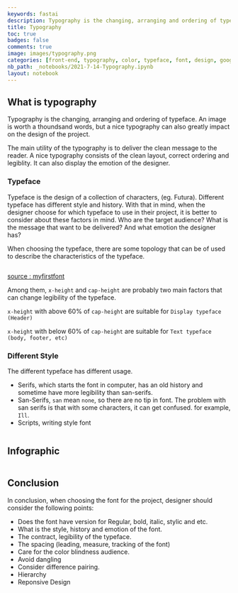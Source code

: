 ```yaml
---
keywords: fastai
description: Typography is the changing, arranging and ordering of typeface.
title: Typography
toc: true
badges: false
comments: true
image: images/typography.png
categories: [front-end, typography, color, typeface, font, design, google]
nb_path: _notebooks/2021-7-14-Typography.ipynb
layout: notebook
---
```


<!--
#################################################
### THIS FILE WAS AUTOGENERATED! DO NOT EDIT! ###
#################################################
# file to edit: _notebooks/2021-7-14-Typography.ipynb
-->

<div class="container" id="notebook-container">
        
<div class="cell border-box-sizing text_cell rendered"><div class="inner_cell">
<div class="text_cell_render border-box-sizing rendered_html">
<h2 id="What-is-typography">What is typography<a class="anchor-link" href="#What-is-typography"> </a></h2><p>Typography is the changing, arranging and ordering of typeface. An image is worth a thoundsand words, but a nice typography can also greatly impact on the design of the project.</p>
<p>The main utility of the typography is to deliver the clean message to the reader. A nice typography consists of the clean layout, correct ordering and legiblity. It can also display the emotion of the designer.</p>

</div>
</div>
</div>
<div class="cell border-box-sizing text_cell rendered"><div class="inner_cell">
<div class="text_cell_render border-box-sizing rendered_html">
<h3 id="Typeface">Typeface<a class="anchor-link" href="#Typeface"> </a></h3><p>Typeface is the design of a collection of characters, (eg. Futura). Different typeface has different style and history. With that in mind, when the designer choose for which typeface to use in their project, it is better to consider about these factors in mind. Who are the target audience? What is the message that want to be delivered? And what emotion the designer has?</p>
<p>When choosing the typeface, there are some topology that can be of used to describe the characteristics of the typeface.</p>

</div>
</div>
</div>
<div class="cell border-box-sizing text_cell rendered"><div class="inner_cell">
<div class="text_cell_render border-box-sizing rendered_html">
<p><img src="/blogs/images/copied_from_nb/./imgs/typo_topo.jpg" alt=""></p>
<p><a href="http://www.myfirstfont.com/glossary.html">source : myfirstfont</a></p>

</div>
</div>
</div>
<div class="cell border-box-sizing text_cell rendered"><div class="inner_cell">
<div class="text_cell_render border-box-sizing rendered_html">
<p>Among them, <code>x-height</code> and <code>cap-height</code> are probably two main factors that can change legibility of the typeface.</p>
<p><code>x-height</code> with above 60% of <code>cap-height</code> are suitable for <code>Display typeface (Header)</code></p>
<p><code>x-height</code> with below 60% of <code>cap-height</code> are suitable for <code>Text typeface (body, footer, etc)</code></p>

</div>
</div>
</div>
<div class="cell border-box-sizing text_cell rendered"><div class="inner_cell">
<div class="text_cell_render border-box-sizing rendered_html">
<h3 id="Different-Style">Different Style<a class="anchor-link" href="#Different-Style"> </a></h3><p>The different typeface has different usage.</p>
<ul>
<li>Serifs, which starts the font in computer, has an old history and sometime have more legibility than san-serifs.</li>
<li>San-Serifs, <code>san</code> mean <code>none</code>, so there are no tip in font. The problem with san serifs is that with some characters, it can get confused. for example, <code>Ill</code>.</li>
<li>Scripts, writing style font</li>
</ul>
<p><img src="/blogs/images/copied_from_nb/./imgs/serif.jpeg" alt=""></p>

</div>
</div>
</div>
<div class="cell border-box-sizing text_cell rendered"><div class="inner_cell">
<div class="text_cell_render border-box-sizing rendered_html">
<h2 id="Infographic">Infographic<a class="anchor-link" href="#Infographic"> </a></h2><p><img src="/blogs/images/copied_from_nb/./infographic/typography.jpeg" alt=""></p>

</div>
</div>
</div>
<div class="cell border-box-sizing text_cell rendered"><div class="inner_cell">
<div class="text_cell_render border-box-sizing rendered_html">
<h2 id="Conclusion">Conclusion<a class="anchor-link" href="#Conclusion"> </a></h2><p>In conclusion, when choosing the font for the project, designer should consider the following points:</p>
<ul>
<li>Does the font have version for Regular, bold, italic, stylic and etc.</li>
<li>What is the style, history and emotion of the font.</li>
<li>The contract, legibility of the typeface.</li>
<li>The spacing (leading, measure, tracking of the font)</li>
<li>Care for the color blindness audience.</li>
<li>Avoid dangling</li>
<li>Consider difference pairing.</li>
<li>Hierarchy</li>
<li>Reponsive Design</li>
</ul>

</div>
</div>
</div>
</div>
 

